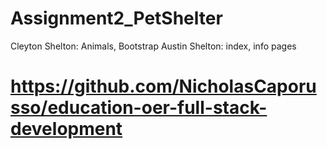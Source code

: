 # Assignment2_PetShelter


Cleyton Shelton: Animals, Bootstrap
Austin Shelton: index, info pages

# https://github.com/NicholasCaporusso/education-oer-full-stack-development
